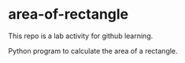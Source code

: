 # area-of-rectangle
This repo is a lab activity for github learning.

Python program to calculate the area of a rectangle.
